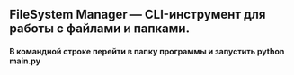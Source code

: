 ## FileSystem Manager — CLI-инструмент для работы с файлами и папками.
#### В командной строке перейти в папку программы и запустить python main.py
